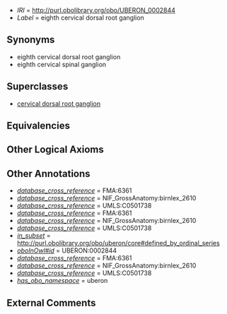  * *IRI* = http://purl.obolibrary.org/obo/UBERON_0002844
 * *Label* = eighth cervical dorsal root ganglion

## Synonyms

 * eighth cervical dorsal root ganglion
 * eighth cervical spinal ganglion

## Superclasses

 * [cervical dorsal root ganglion](../../UBERON/34/UBERON_0002834.md)

## Equivalencies


## Other Logical Axioms


## Other Annotations

 * *[database_cross_reference](../../ef/oboInOwl#hasDbXref.md)* = FMA:6361
 * *[database_cross_reference](../../ef/oboInOwl#hasDbXref.md)* = NIF_GrossAnatomy:birnlex_2610
 * *[database_cross_reference](../../ef/oboInOwl#hasDbXref.md)* = UMLS:C0501738
 * *[database_cross_reference](../../ef/oboInOwl#hasDbXref.md)* = FMA:6361
 * *[database_cross_reference](../../ef/oboInOwl#hasDbXref.md)* = NIF_GrossAnatomy:birnlex_2610
 * *[database_cross_reference](../../ef/oboInOwl#hasDbXref.md)* = UMLS:C0501738
 * *[in_subset](../../et/oboInOwl#inSubset.md)* = http://purl.obolibrary.org/obo/uberon/core#defined_by_ordinal_series
 * *[oboInOwl#id](../../id/oboInOwl#id.md)* = UBERON:0002844
 * *[database_cross_reference](../../ef/oboInOwl#hasDbXref.md)* = FMA:6361
 * *[database_cross_reference](../../ef/oboInOwl#hasDbXref.md)* = NIF_GrossAnatomy:birnlex_2610
 * *[database_cross_reference](../../ef/oboInOwl#hasDbXref.md)* = UMLS:C0501738
 * *[has_obo_namespace](../../ce/oboInOwl#hasOBONamespace.md)* = uberon

## External Comments

